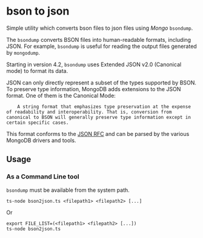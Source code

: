 bson to json
==============

Simple utility which converts bson files to json files using *Mongo* `bsondump`.

The `bsondump` converts BSON files into human-readable formats, including JSON. For example, `bsondump` is useful for reading the output files generated by `mongodump`.

Starting in version 4.2, `bsondump` uses Extended JSON v2.0 (Canonical mode) to format its data.

JSON can only directly represent a subset of the types supported by BSON. To preserve type information, MongoDB adds extensions to the JSON format. One of them is the Canonical Mode:

        A string format that emphasizes type preservation at the expense of readability and interoperability. That is, conversion from canonical to BSON will generally preserve type information except in certain specific cases.

This format conforms to the [JSON RFC](http://www.json.org/) and can be parsed by the various MongoDB drivers and tools.

## Usage

### As a Command Line tool

`bsondump` must be available from the system path.

~~~
ts-node bson2json.ts <filepath1> <filepath2> [...]
~~~

Or

~~~
export FILE_LIST=(<filepath1> <filepath2> [...])
ts-node bson2json.ts
~~~
